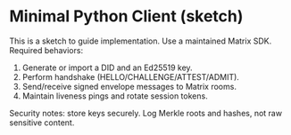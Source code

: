 # Minimal Python Client (sketch)

This is a sketch to guide implementation.  Use a maintained Matrix SDK.  Required behaviors:
1) Generate or import a DID and an Ed25519 key.  
2) Perform handshake (HELLO/CHALLENGE/ATTEST/ADMIT).  
3) Send/receive signed envelope messages to Matrix rooms.  
4) Maintain liveness pings and rotate session tokens.

Security notes: store keys securely.  Log Merkle roots and hashes, not raw sensitive content.

